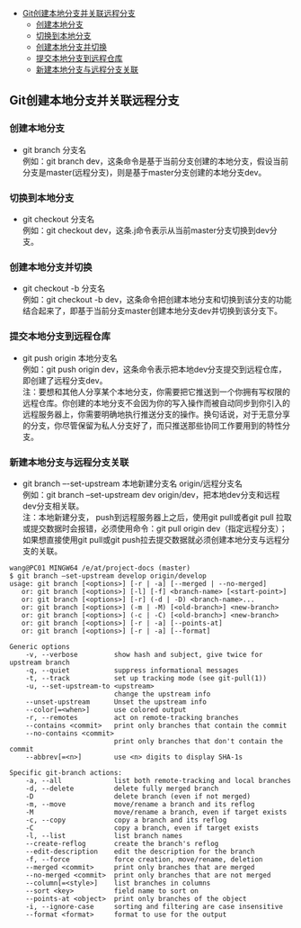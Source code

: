 - [Git创建本地分支并关联远程分支](#git%e5%88%9b%e5%bb%ba%e6%9c%ac%e5%9c%b0%e5%88%86%e6%94%af%e5%b9%b6%e5%85%b3%e8%81%94%e8%bf%9c%e7%a8%8b%e5%88%86%e6%94%af)
  - [创建本地分支](#%e5%88%9b%e5%bb%ba%e6%9c%ac%e5%9c%b0%e5%88%86%e6%94%af)
  - [切换到本地分支](#%e5%88%87%e6%8d%a2%e5%88%b0%e6%9c%ac%e5%9c%b0%e5%88%86%e6%94%af)
  - [创建本地分支并切换](#%e5%88%9b%e5%bb%ba%e6%9c%ac%e5%9c%b0%e5%88%86%e6%94%af%e5%b9%b6%e5%88%87%e6%8d%a2)
  - [提交本地分支到远程仓库](#%e6%8f%90%e4%ba%a4%e6%9c%ac%e5%9c%b0%e5%88%86%e6%94%af%e5%88%b0%e8%bf%9c%e7%a8%8b%e4%bb%93%e5%ba%93)
  - [新建本地分支与远程分支关联](#%e6%96%b0%e5%bb%ba%e6%9c%ac%e5%9c%b0%e5%88%86%e6%94%af%e4%b8%8e%e8%bf%9c%e7%a8%8b%e5%88%86%e6%94%af%e5%85%b3%e8%81%94)


## Git创建本地分支并关联远程分支

### 创建本地分支
- git branch 分支名  
例如：git branch dev，这条命令是基于当前分支创建的本地分支，假设当前分支是master(远程分支)，则是基于master分支创建的本地分支dev。

### 切换到本地分支
- git checkout 分支名  
例如：git checkout dev，这条.j命令表示从当前master分支切换到dev分支。

### 创建本地分支并切换
- git checkout -b 分支名  
例如：git checkout -b dev，这条命令把创建本地分支和切换到该分支的功能结合起来了，即基于当前分支master创建本地分支dev并切换到该分支下。

### 提交本地分支到远程仓库
- git push origin 本地分支名  
例如：git push origin dev，这条命令表示把本地dev分支提交到远程仓库，即创建了远程分支dev。  
注：要想和其他人分享某个本地分支，你需要把它推送到一个你拥有写权限的远程仓库。你创建的本地分支不会因为你的写入操作而被自动同步到你引入的远程服务器上，你需要明确地执行推送分支的操作。换句话说，对于无意分享的分支，你尽管保留为私人分支好了，而只推送那些协同工作要用到的特性分支。

### 新建本地分支与远程分支关联
- git branch –-set-upstream 本地新建分支名 origin/远程分支名  
例如：git branch –set-upstream dev origin/dev，把本地dev分支和远程dev分支相关联。  
注：本地新建分支， push到远程服务器上之后，使用git pull或者git pull 拉取或提交数据时会报错，必须使用命令：git pull origin dev（指定远程分支）；如果想直接使用git pull或git push拉去提交数据就必须创建本地分支与远程分支的关联。

```
wang@PC01 MINGW64 /e/at/project-docs (master)
$ git branch –set-upstream develop origin/develop
usage: git branch [<options>] [-r | -a] [--merged | --no-merged]
   or: git branch [<options>] [-l] [-f] <branch-name> [<start-point>]
   or: git branch [<options>] [-r] (-d | -D) <branch-name>...
   or: git branch [<options>] (-m | -M) [<old-branch>] <new-branch>
   or: git branch [<options>] (-c | -C) [<old-branch>] <new-branch>
   or: git branch [<options>] [-r | -a] [--points-at]
   or: git branch [<options>] [-r | -a] [--format]

Generic options
    -v, --verbose         show hash and subject, give twice for upstream branch
    -q, --quiet           suppress informational messages
    -t, --track           set up tracking mode (see git-pull(1))
    -u, --set-upstream-to <upstream>
                          change the upstream info
    --unset-upstream      Unset the upstream info
    --color[=<when>]      use colored output
    -r, --remotes         act on remote-tracking branches
    --contains <commit>   print only branches that contain the commit
    --no-contains <commit>
                          print only branches that don't contain the commit
    --abbrev[=<n>]        use <n> digits to display SHA-1s

Specific git-branch actions:
    -a, --all             list both remote-tracking and local branches
    -d, --delete          delete fully merged branch
    -D                    delete branch (even if not merged)
    -m, --move            move/rename a branch and its reflog
    -M                    move/rename a branch, even if target exists
    -c, --copy            copy a branch and its reflog
    -C                    copy a branch, even if target exists
    -l, --list            list branch names
    --create-reflog       create the branch's reflog
    --edit-description    edit the description for the branch
    -f, --force           force creation, move/rename, deletion
    --merged <commit>     print only branches that are merged
    --no-merged <commit>  print only branches that are not merged
    --column[=<style>]    list branches in columns
    --sort <key>          field name to sort on
    --points-at <object>  print only branches of the object
    -i, --ignore-case     sorting and filtering are case insensitive
    --format <format>     format to use for the output
```


